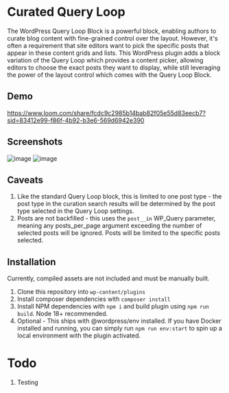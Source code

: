 # Curated Query Loop

The WordPress Query Loop Block is a powerful block, enabling authors to curate blog content with fine-grained control over the layout. However, it's often a requirement that site editors want to pick the specific posts that appear in these content grids and lists. This WordPress plugin adds a block variation of the Query Loop which provides a content picker, allowing editors to choose the exact posts they want to display, while still leveraging the power of the layout control which comes with the Query Loop Block. 

## Demo

https://www.loom.com/share/fcdc9c2985b14bab82f05e55d83eecb7?sid=83412e99-f86f-4b92-b3e6-569d6942e390

## Screenshots

![image](https://github.com/psorensen/curated-query-loop/assets/6152801/5d12e0d4-41bf-4eb2-b7c3-3e5852aea57e)
![image](https://github.com/psorensen/query-loop-post-picker/assets/6152801/944fcdda-9cc2-48b6-b585-f94f81c45093)

## Caveats

1. Like the standard Query Loop block, this is limited to one post type - the post type in the curation search results will be determined by the post type selected in the Query Loop settings.
2. Posts are not backfilled - this uses the `post__in` WP_Query parameter, meaning any posts_per_page argument exceeding the number of selected posts will be ignored. Posts will be limited to the specific posts selected.

## Installation
Currently, compiled assets are not included and must be manually built.
1. Clone this repository into `wp-content/plugins`
2. Install composer dependencies with `composer install`
3. Install NPM dependencies with `npm i` and build plugin using `npm run build`. Node 18+ recommended.
4. Optional - This ships with @wordpress/env installed. If you have Docker installed and running, you can simply run `npm run env:start` to spin up a local environment with the plugin activated.

# Todo
1. Testing
